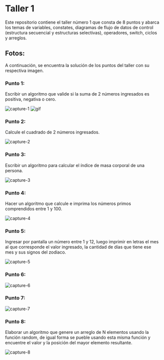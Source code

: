 # Taller 1
Este repositorio contiene el taller número 1 que consta de 8 puntos y abarca los temas de variables, constates, diagramas de flujo de datos de control (estructura secuencial y estructuras selectivas), operadores, switch, ciclos y arreglos. 

## Fotos:
 A continuación, se encuentra la solución de los puntos del taller con su respectiva imagen. 

### Punto 1: 
Escribir un algoritmo que valide si la suma de 2 números ingresados es
positiva, negativa o cero.

![capture-1](https://user-images.githubusercontent.com/105325621/181859200-a6cb1879-1851-429f-b850-9922700f0ef6.png)
![gif](https://i.picasion.com/pic92/3f78f660960d4c077053ecae4e1a016c.gif)

### Punto 2:
Calcule el cuadrado de 2 números ingresados.

![capture-2](https://user-images.githubusercontent.com/105325621/182003393-a9cb4df3-e22b-45f8-92d8-0bd7dc6cde52.png)


### Punto 3:
Escribir un algoritmo para calcular el índice de masa corporal de una
persona.

![capture-3](https://user-images.githubusercontent.com/105325621/182003430-7c7f3f68-290b-4709-8007-df7b28897b70.png)


### Punto 4:
Hacer un algoritmo que calcule e imprima los números primos comprendidos
entre 1 y 100.

![capture-4](https://user-images.githubusercontent.com/105325621/182003482-35c52ad5-68aa-442a-904f-1952fb959c50.png)


### Punto 5:
Ingresar por pantalla un número entre 1 y 12, luego imprimir en letras el
mes al que corresponde el valor ingresado, la cantidad de días que tiene
ese mes y sus signos del zodiaco.

![capture-5](https://user-images.githubusercontent.com/105325621/182003520-e45f2750-518e-4812-92b2-467ad66d05a0.png)


### Punto 6:
![capture-6](https://user-images.githubusercontent.com/105325621/182003536-8b93695c-73bc-4542-b3c4-fd71c2d45d80.png)


### Punto 7:

![capture-7](https://user-images.githubusercontent.com/105325621/182003540-5ac1e92a-e1fd-4a53-93e1-9e971f692ec0.png)

### Punto 8:

Elaborar un algoritmo que genere un arreglo de N elementos usando la función
random, de igual forma se pueble usando esta misma función y encuentre el
valor y la posición del mayor elemento resultante.

![capture-8](https://user-images.githubusercontent.com/105325621/182003549-20c0c45d-3cff-478c-93a2-5726a7337a0b.png)

